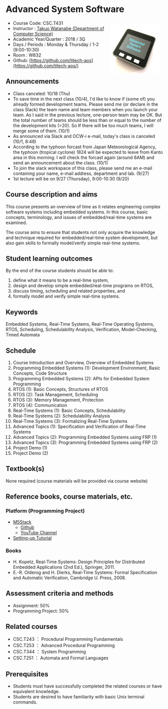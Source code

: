 # Advanced System Software

<img src="/images/logo.jpg" width="160px" style="float: right; margin: 10px;" />

* Course Code: CSC.T431
* Instructor : [Takuo Watanabe (Department of Computer Science)](http://www.psg.c.titech.ac.jp/~takuo/)
* Academic Year/Quarter : 2018 / 3Q
* Days / Periods : Monday & Thursday / 1-2 (9:00-10:30)
* Room : W832
* Github: [https://github.com/titech-aos](https://github.com/titech-aos/)

## Announcements
* Class canceled: 10/18 (Thu)
* To save time in the next class (10/4), I'd like to know if (some of) you already formed development teams. Please send me (or declare in the class Slack) the team name and team members when you launch your team. As I said in the previous lecture, one-person team may be OK. But the total number of teams should be less than or equal to the number of the development kits (=20). So If there will be too much teams, I will merge some of them. (10/1)
* As announced via Slack and OCW-i e-mail, today's class is canceled (10/1, 8:48)
* According to the typhoon forcast from Japan Meteorological Agency, the typhoon (tropical cyclone) 1824 will be expected to leave from Kanto area in this morning. I will check the forcast again (around 6AM) and send an announcement about the class. (10/1)
* To join the slack workspace of this class, please send me an e-mail containing your name, e-mail address, department and lab. (9/27)
* 1st lecture will be on 9/27 (Thursday), 9:00-10:30 (9/20)

## Course description and aims
This course presents an overview of time as it relates engineering complex software systems including embedded systems. In this course, basic concepts, terminology, and issues of embedded/real-time systems are examined.

The course aims to ensure that students not only acquire the knowledge and technique required for embedded/real-time system development, but also gain skills to formally model/verify simple real-time systems.

## Student learning outcomes
By the end of the course students should be able to:
1. define what it means to be a real-time system,
2. design and develop simple embedded/real-time programs on RTOS,
3. discuss timing, scheduling and related properties, and
4. formally model and verify simple real-time systems.

## Keywords
Embedded Systems, Real-Time Systems, Real-Time Operating Systems, RTOS, Scheduling, Schedulability Analysis, Verification, Model-Checking, Timed Automata

## Schedule
1. Course Introduction and Overview, Overview of Embedded Systems
2. Programming Embedded Systems (1): Development Environment, Basic Concepts, Code Structure
3. Programming Embedded Systems (2): APIs for Embedded System Programming
4. RTOS (1): Basic Concepts, Structures of RTOS
5. RTOS (2): Task Management, Scheduling
6. RTOS (3): Memory Management, Protection
7. RTOS (4): Communication
8. Real-Time Systems (1): Basic Concepts, Schedulability
9. Real-Time Systems (2): Schedulability Analysis
10. Real-Time Systems (3): Formalizing Real-Time Systems
11. Advanced Topics (1): Specification and Verification of Real-Time Systems
12. Advanced Topics (2): Programming Embedded Systems using FRP (1)
13. Advanced Topics (3): Programming Embedded Systems using FRP (2)
14. Project Demo (1)
15. Project Demo (2)

## Textbook(s)
None required (course materials will be provided via course website)

## Reference books, course materials, etc.

### Platform (Programming Project)
* [M5Stack](http://www.m5stack.com) 
    - [Github](https://github.com/m5stack/M5Stack/)
    - [YouTube Channel](https://www.youtube.com/channel/UCozgFVglWYQXbvTmGyS739w)
* [Setting-up Tutorial](tutorial_en.html)

### Books
* H. Kopetz, Real-Time Systems: Design Principles for Distributed Embedded Applications (2nd Ed.), Springer, 2011.
* E.-R. Olderog and H. Dierks, Real-Time Systems: Formal Specification and Automatic Verification, Cambridge U. Press, 2008.

## Assessment criteria and methods
* Assignment: 50%
* Programming Project: 50%

## Related courses
* CSC.T243 ： Procedural Programming Fundamentals
* CSC.T253 ： Advanced Procedural Programming
* CSC.T344 ： System Programming
* CSC.T251 ： Automata and Formal Languages

## Prerequisites
* Students must have successfully completed the related courses or have equivalent knowledge.
* Students are desired to have familiarity with basic Unix terminal commands.
